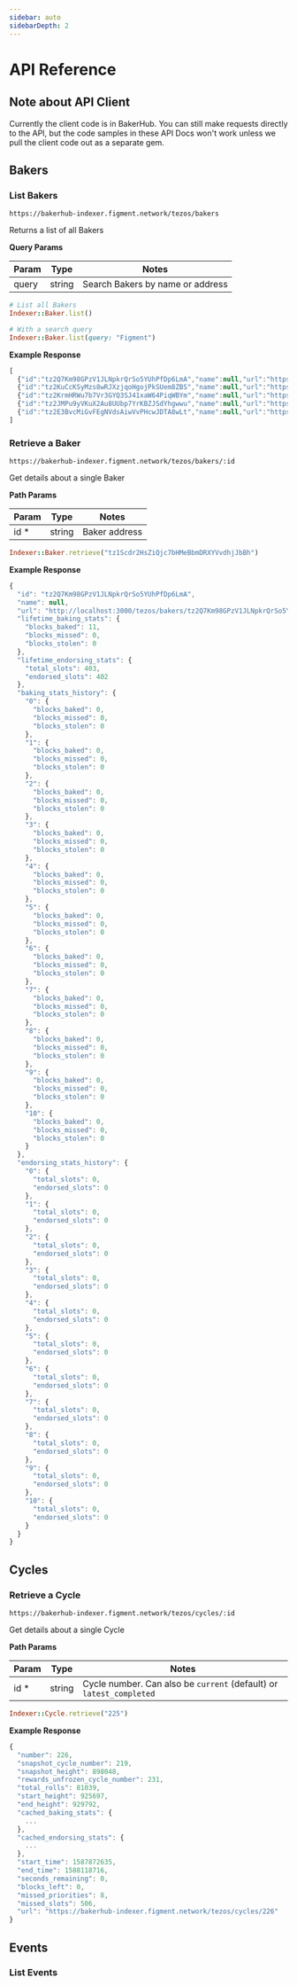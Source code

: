 ```yaml
---
sidebar: auto
sidebarDepth: 2
---
```


# API Reference

## Note about API Client

Currently the client code is in BakerHub. You can still make requests directly to the API, but the code samples in these API Docs won't work unless we pull the client code out as a separate gem.

## Bakers

### List Bakers <Badge text="GET"/>

`https://bakerhub-indexer.figment.network/tezos/bakers`

Returns a list of all Bakers

**Query Params**

Param | Type | Notes
------|------|------
query | string | Search Bakers by name or address

```ruby
# List all Bakers
Indexer::Baker.list()

# With a search query
Indexer::Baker.list(query: "Figment")
```

**Example Response**

```js
[
  {"id":"tz2Q7Km98GPzV1JLNpkrQrSo5YUhPfDp6LmA","name":null,"url":"https://bakerhub-indexer.figment.network/tezos/bakers/tz2Q7Km98GPzV1JLNpkrQrSo5YUhPfDp6LmA"},
  {"id":"tz2KuCcKSyMzs8wRJXzjqoHgojPkSUem8ZBS","name":null,"url":"https://bakerhub-indexer.figment.network/tezos/bakers/tz2KuCcKSyMzs8wRJXzjqoHgojPkSUem8ZBS"},
  {"id":"tz2KrmHRWu7b7Vr3GYQ3SJ41xaW64PiqWBYm","name":null,"url":"https://bakerhub-indexer.figment.network/tezos/bakers/tz2KrmHRWu7b7Vr3GYQ3SJ41xaW64PiqWBYm"},
  {"id":"tz2JMPu9yVKuX2Au8UUbp7YrKBZJSdYhgwwu","name":null,"url":"https://bakerhub-indexer.figment.network/tezos/bakers/tz2JMPu9yVKuX2Au8UUbp7YrKBZJSdYhgwwu"},
  {"id":"tz2E3BvcMiGvFEgNVdsAiwVvPHcwJDTA8wLt","name":null,"url":"https://bakerhub-indexer.figment.network/tezos/bakers/tz2E3BvcMiGvFEgNVdsAiwVvPHcwJDTA8wLt"}
]
```

### Retrieve a Baker <Badge text="GET"/>

`https://bakerhub-indexer.figment.network/tezos/bakers/:id`

Get details about a single Baker

**Path Params**

Param | Type | Notes
------|------|------
id * | string | Baker address

```ruby
Indexer::Baker.retrieve("tz1Scdr2HsZiQjc7bHMeBbmDRXYVvdhjJbBh")
```

**Example Response**

```js
{
  "id": "tz2Q7Km98GPzV1JLNpkrQrSo5YUhPfDp6LmA",
  "name": null,
  "url": "http://localhost:3000/tezos/bakers/tz2Q7Km98GPzV1JLNpkrQrSo5YUhPfDp6LmA",
  "lifetime_baking_stats": {
    "blocks_baked": 11,
    "blocks_missed": 0,
    "blocks_stolen": 0
  },
  "lifetime_endorsing_stats": {
    "total_slots": 403,
    "endorsed_slots": 402
  },
  "baking_stats_history": {
    "0": {
      "blocks_baked": 0,
      "blocks_missed": 0,
      "blocks_stolen": 0
    },
    "1": {
      "blocks_baked": 0,
      "blocks_missed": 0,
      "blocks_stolen": 0
    },
    "2": {
      "blocks_baked": 0,
      "blocks_missed": 0,
      "blocks_stolen": 0
    },
    "3": {
      "blocks_baked": 0,
      "blocks_missed": 0,
      "blocks_stolen": 0
    },
    "4": {
      "blocks_baked": 0,
      "blocks_missed": 0,
      "blocks_stolen": 0
    },
    "5": {
      "blocks_baked": 0,
      "blocks_missed": 0,
      "blocks_stolen": 0
    },
    "6": {
      "blocks_baked": 0,
      "blocks_missed": 0,
      "blocks_stolen": 0
    },
    "7": {
      "blocks_baked": 0,
      "blocks_missed": 0,
      "blocks_stolen": 0
    },
    "8": {
      "blocks_baked": 0,
      "blocks_missed": 0,
      "blocks_stolen": 0
    },
    "9": {
      "blocks_baked": 0,
      "blocks_missed": 0,
      "blocks_stolen": 0
    },
    "10": {
      "blocks_baked": 0,
      "blocks_missed": 0,
      "blocks_stolen": 0
    }
  },
  "endorsing_stats_history": {
    "0": {
      "total_slots": 0,
      "endorsed_slots": 0
    },
    "1": {
      "total_slots": 0,
      "endorsed_slots": 0
    },
    "2": {
      "total_slots": 0,
      "endorsed_slots": 0
    },
    "3": {
      "total_slots": 0,
      "endorsed_slots": 0
    },
    "4": {
      "total_slots": 0,
      "endorsed_slots": 0
    },
    "5": {
      "total_slots": 0,
      "endorsed_slots": 0
    },
    "6": {
      "total_slots": 0,
      "endorsed_slots": 0
    },
    "7": {
      "total_slots": 0,
      "endorsed_slots": 0
    },
    "8": {
      "total_slots": 0,
      "endorsed_slots": 0
    },
    "9": {
      "total_slots": 0,
      "endorsed_slots": 0
    },
    "10": {
      "total_slots": 0,
      "endorsed_slots": 0
    }
  }
}
```

## Cycles

### Retrieve a Cycle

`https://bakerhub-indexer.figment.network/tezos/cycles/:id`

Get details about a single Cycle

**Path Params**

Param | Type | Notes
------|------|------
id * | string | Cycle number. Can also be `current` (default) or `latest_completed`

```ruby
Indexer::Cycle.retrieve("225")
```

**Example Response**

```js
{
  "number": 226,
  "snapshot_cycle_number": 219,
  "snapshot_height": 898048,
  "rewards_unfrozen_cycle_number": 231,
  "total_rolls": 81039,
  "start_height": 925697,
  "end_height": 929792,
  "cached_baking_stats": {
    ...
  },
  "cached_endorsing_stats": {
    ...
  },
  "start_time": 1587872635,
  "end_time": 1588118716,
  "seconds_remaining": 0,
  "blocks_left": 0,
  "missed_priorities": 8,
  "missed_slots": 506,
  "url": "https://bakerhub-indexer.figment.network/tezos/cycles/226"
}
```

## Events

### List Events

